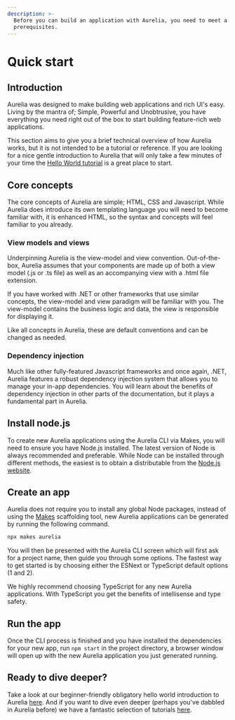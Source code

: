 ```yaml
---
description: >-
  Before you can build an application with Aurelia, you need to meet a couple of
  prerequisites.
---
```


# Quick start

## Introduction

Aurelia was designed to make building web applications and rich UI's easy. Living by the mantra of; Simple, Powerful and Unobtrusive, you have everything you need right out of the box to start building feature-rich web applications.

This section aims to give you a brief technical overview of how Aurelia works, but it is not intended to be a tutorial or reference. If you are looking for a nice gentle introduction to Aurelia that will only take a few minutes of your time the [Hello World tutorial](quick-start-guide/) is a great place to start.

## Core concepts

The core concepts of Aurelia are simple; HTML, CSS and Javascript. While Aurelia does introduce its own templating language you will need to become familiar with, it is enhanced HTML, so the syntax and concepts will feel familiar to you already.

### View models and views

Underpinning Aurelia is the view-model and view convention. Out-of-the-box, Aurelia assumes that your components are made up of both a view model (.js or .ts file) as well as an accompanying view with a .html file extension.

If you have worked with .NET or other frameworks that use similar concepts, the view-model and view paradigm will be familiar with you. The view-model contains the business logic and data, the view is responsible for displaying it.

Like all concepts in Aurelia, these are default conventions and can be changed as needed.

### Dependency injection

Much like other fully-featured Javascript frameworks and once again, .NET, Aurelia features a robust dependency injection system that allows you to manage your in-app dependencies. You will learn about the benefits of dependency injection in other parts of the documentation, but it plays a fundamental part in Aurelia.

## Install node.js

To create new Aurelia applications using the Aurelia CLI via Makes, you will need to ensure you have Node.js installed. The latest version of Node is always recommended and preferable. While Node can be installed through different methods, the easiest is to obtain a distributable from the [Node.js website](https://nodejs.org/en/download/).

## Create an app

Aurelia does not require you to install any global Node packages, instead of using the [Makes](https://www.npmjs.com/package/makes) scaffolding tool, new Aurelia applications can be generated by running the following command.

```bash
npx makes aurelia
```

You will then be presented with the Aurelia CLI screen which will first ask for a project name, then guide you through some options. The fastest way to get started is by choosing either the ESNext or TypeScript default options (1 and 2).

We highly recommend choosing TypeScript for any new Aurelia applications. With TypeScript you get the benefits of intellisense and type safety.

## Run the app

Once the CLI process is finished and you have installed the dependencies for your new app, run `npm start` in the project directory, a browser window will open up with the new Aurelia application you just generated running.

## Ready to dive deeper?

Take a look at our beginner-friendly obligatory hello world introduction to Aurelia [here](quick-start-guide/). And if you want to dive even deeper (perhaps you've dabbled in Aurelia before) we have a fantastic selection of tutorials [here](broken-reference).
